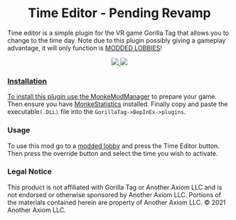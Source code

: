 <div align="center">
  <h1>Time Editor - Pending Revamp</h1> 
  <p align="left">Time editor is a simple plugin for the VR game Gorilla Tag that allows you to change to the time day. Note due to this plugin possibly giving a gameplay advantage, it will only function is <a href="https://github.com/legoandmars/Utilla#enabling-your-mod">MODDED LOBBIES</a>!</p>
  <a href="https://github.com/CrafterBotOfficial/TimeEditor-Gorilla-Tag/blob/main/LICENSE"><img src="https://img.shields.io/badge/license-MIT-%23373737"</a>
<img src="https://img.shields.io/github/v/release/CrafterBotOfficial/TimeEditor-Gorilla-Tag?label=Version">
</div>

### Installation
To install this plugin use the [MonkeModManager](https://github.com/DeadlyKitten/MonkeModManager/releases/tag/1.3.0) to prepare your game. Then ensure you have [MonkeStatistics](https://github.com/CrafterBotOfficial/MonkeStatistics/releases/tag/1.0.3) installed. Finally copy and paste the executable``(.DLL)`` file into the 
``GorillaTag->BepInEx->plugins``. 
### Usage
To use this mod go to a [modded lobby](https://github.com/legoandmars/Utilla#enabling-your-mod) and press the Time Editor button. Then press the override button and select the time you wish to activate.
### Legal Notice
This product is not affiliated with Gorilla Tag or Another Axiom LLC and is not endorsed or otherwise sponsored by Another Axiom LLC. Portions of the materials contained herein are property of Another Axiom LLC. ©️ 2021 Another Axiom LLC.
